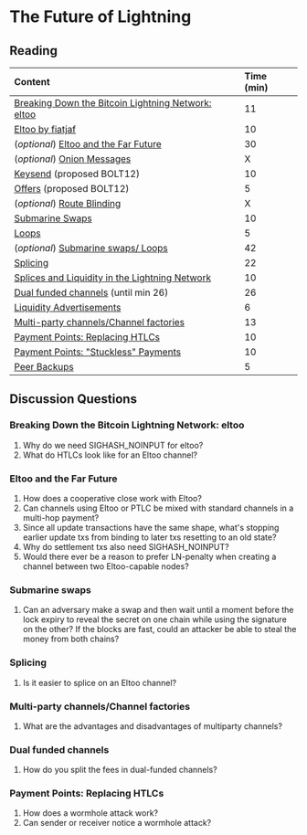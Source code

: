 # The Future of Lightning

## Reading

| Content | Time \(min\) |
| :--- | :--- |
| [Breaking Down the Bitcoin Lightning Network: eltoo](https://medium.com/@brandonarvanaghi/breaking-down-the-bitcoin-lightning-network-eltoo-c48554f5ae02) | 11 |
| [Eltoo by fiatjaf](https://fiatjaf.com/ffdfe772.html) | 10 |
| \(_optional_\) [Eltoo and the Far Future](https://btctranscripts.com/chaincode-labs/chaincode-residency/2019-06-25-christian-decker-eltoo/) | 30 |
| \(_optional_\) [Onion Messages](https://github.com/lightning/bolts/pull/759) | X |
| [Keysend](https://lightning.readthedocs.io/lightning-keysend.7.html) (proposed BOLT12) | 10 |
| [Offers](https://bitcoinops.org/en/topics/offers/) (proposed BOLT12) | 5 |
| \(_optional_\) [Route Blinding](https://github.com/lightning/bolts/pull/765) | X |
| [Submarine Swaps](https://blog.muun.com/a-closer-look-at-submarine-swaps-in-the-lightning-network/) | 10 |
| [Loops](https://blog.lightning.engineering/posts/2019/03/20/loop.html) | 5 |
| \(_optional_\) [Submarine swaps/ Loops](https://youtu.be/qixhNBIHDyE) | 42 |
| [Splicing](https://btctranscripts.com/chaincode-labs/chaincode-residency/2019-06-26-rene-pickhardt-splicing/) | 22 |
| [Splices and Liquidity in the Lightning Network](https://blog.muun.com/splices-and-liquidity-in-the-lightning-network/) | 10 |
| [Dual funded channels](https://www.youtube.com/watch?v=i_GxmNZjwhk) (until min 26) | 26 |
| [Liquidity Advertisements](https://medium.com/blockstream/lightnings-missing-piece-a-decentralized-liquidity-market-a0bb47534a4f) | 6 |
| [Multi-party channels/Channel factories](https://btctranscripts.com/chaincode-labs/chaincode-residency/2019-06-28-christian-decker-multiparty-channels/) | 13 |
| [Payment Points: Replacing HTLCs](https://suredbits.com/payment-points-part-1/) | 10 |
| [Payment Points: "Stuckless" Payments](https://suredbits.com/payment-points-part-2-stuckless-payments/) | 10 |
| [Peer Backups](https://medium.com/@ACINQ/phoenix-wallet-part-3-backup-f63a9470d4e7) | 5 |

## Discussion Questions

### Breaking Down the Bitcoin Lightning Network: eltoo

1. Why do we need SIGHASH\_NOINPUT for eltoo?
2. What do HTLCs look like for an Eltoo channel?

### Eltoo and the Far Future

1. How does a cooperative close work with Eltoo?
2. Can channels using Eltoo or PTLC be mixed with standard channels in a multi-hop payment?
3. Since all update transactions have the same shape, what's stopping earlier update txs from binding to later txs resetting to an old state?
4. Why do settlement txs also need SIGHASH_NOINPUT?
5. Would there ever be a reason to prefer LN-penalty when creating a channel between two Eltoo-capable nodes?

### Submarine swaps

1. Can an adversary make a swap and then wait until a moment before the lock expiry to reveal the secret on one chain while using the signature on the other? If the blocks are fast, could an attacker be able to steal the money from both chains?

### Splicing

1. Is it easier to splice on an Eltoo channel?

### Multi-party channels/Channel factories

1. What are the advantages and disadvantages of multiparty channels?

### Dual funded channels

1. How do you split the fees in dual-funded channels?

### Payment Points: Replacing HTLCs

1. How does a wormhole attack work?
2. Can sender or receiver notice a wormhole attack?

